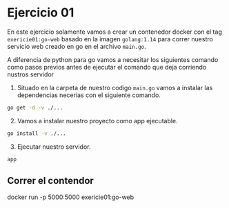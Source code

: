 # Ejercicio 01 

En este ejercicio solamente vamos a crear un contenedor docker con el tag `exericie01:go-web` basado en la imagen `golang:1.14` para correr nuestro servicio web creado en go en el archivo `main.go`.

A diferencia de python para go vamos a necesitar los siguientes comando como pasos previos antes de ejecutar el comando que deja corriendo nustros servidor

1. Situado en la carpeta de nuestro codigo `main.go` vamos a instalar las dependencias necerias con el siguiente comando.

```sh
go get -d -v ./...
```
2. Vamos a instalar nuestro proyecto como app ejecutable.

```sh
go install -v ./...
```

3. Ejecutar nuestro servidor.
```sh
app
```

## Correr el contendor
docker run -p 5000:5000 exericie01:go-web
